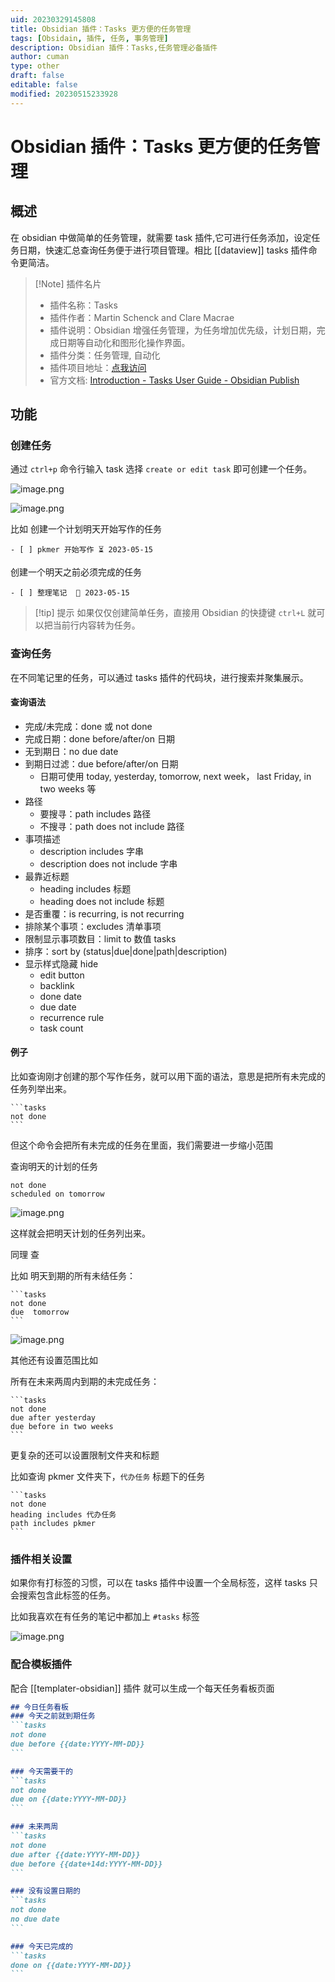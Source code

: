 ```yaml
---
uid: 20230329145808
title: Obsidian 插件：Tasks 更方便的任务管理
tags: [Obsidain, 插件, 任务, 事务管理]
description: Obsidian 插件：Tasks,任务管理必备插件
author: cuman
type: other
draft: false
editable: false
modified: 20230515233928
---
```


# Obsidian 插件：Tasks 更方便的任务管理

## 概述

在 obsidian 中做简单的任务管理，就需要 task 插件,它可进行任务添加，设定任务日期，快速汇总查询任务便于进行项目管理。相比 [[dataview]] tasks 插件命令更简洁。

 > [!Note] 插件名片
> - 插件名称：Tasks
> - 插件作者：Martin Schenck and Clare Macrae
> - 插件说明：Obsidian 增强任务管理，为任务增加优先级，计划日期，完成日期等自动化和图形化操作界面。
> - 插件分类：任务管理, 自动化
> - 插件项目地址：[点我访问](https://github.com/obsidian-tasks-group/obsidian-tasks)
> - 官方文档: [Introduction - Tasks User Guide - Obsidian Publish](https://publish.obsidian.md/tasks/Introduction)

## 功能

### 创建任务

通过 `ctrl+p` 命令行输入 task 选择 `create or edit task` 即可创建一个任务。

![image.png](https://cdn.pkmer.cn/images/202305141732844.png!pkmer)

![image.png](https://cdn.pkmer.cn/images/202305141735106.png!pkmer)

比如 创建一个计划明天开始写作的任务

`- [ ] pkmer 开始写作 ⏳ 2023-05-15`

创建一个明天之前必须完成的任务

`- [ ] 整理笔记  📅 2023-05-15`

> [!tip] 提示
> 如果仅仅创建简单任务，直接用 Obsidian 的快捷键 `ctrl+L` 就可以把当前行内容转为任务。

### 查询任务

在不同笔记里的任务，可以通过 tasks 插件的代码块，进行搜索并聚集展示。

#### 查询语法

- 完成/未完成：done 或 not done
- 完成日期：done before/after/on 日期
- 无到期日：no due date
- 到期日过滤：due before/after/on 日期
	- 日期可使用 today, yesterday, tomorrow, next week， last Friday, in two weeks 等
- 路径
    - 要搜寻：path includes 路径
    - 不搜寻：path does not include 路径
- 事项描述
    - description includes 字串
    - description does not include 字串
- 最靠近标题
    - heading includes 标题
    - heading does not include 标题
- 是否重覆：is recurring, is not recurring
- 排除某个事项：excludes 清单事项
- 限制显示事项数目：limit to 数值 tasks
- 排序：sort by (status|due|done|path|description)
- 显示样式隐藏 hide
    - edit button
    - backlink
    - done date
    - due date
    - recurrence rule
    - task count

#### 例子

比如查询刚才创建的那个写作任务，就可以用下面的语法，意思是把所有未完成的任务列举出来。

````
```tasks
not done
```
````

但这个命令会把所有未完成的任务在里面，我们需要进一步缩小范围

查询明天的计划的任务

```tasks
not done
scheduled on tomorrow
```

![image.png](https://cdn.pkmer.cn/images/202305141754888.png!pkmer)

这样就会把明天计划的任务列出来。

同理 查

比如 明天到期的所有未结任务：

````
```tasks
not done
due  tomorrow
```
````

![image.png](https://cdn.pkmer.cn/images/202305141756340.png!pkmer)

其他还有设置范围比如

所有在未来两周内到期的未完成任务：

````
```tasks
not done
due after yesterday
due before in two weeks
```
````

更复杂的还可以设置限制文件夹和标题

比如查询 pkmer 文件夹下，`代办任务` 标题下的任务

````text
```tasks
not done
heading includes 代办任务
path includes pkmer
```
````

### 插件相关设置

如果你有打标签的习惯，可以在 tasks 插件中设置一个全局标签，这样 tasks 只会搜索包含此标签的任务。

比如我喜欢在有任务的笔记中都加上 `#tasks` 标签

![image.png](https://cdn.pkmer.cn/images/202305141801365.png!pkmer)

### 配合模板插件

 配合 [[templater-obsidian]] 插件 就可以生成一个每天任务看板页面

````md
## 今日任务看板
### 今天之前就到期任务
```tasks
not done
due before {{date:YYYY-MM-DD}}
```

### 今天需要干的
```tasks
not done
due on {{date:YYYY-MM-DD}}
```

### 未来两周
```tasks
not done
due after {{date:YYYY-MM-DD}}
due before {{date+14d:YYYY-MM-DD}}
```

### 没有设置日期的
```tasks
not done
no due date
```

### 今天已完成的
```tasks
done on {{date:YYYY-MM-DD}}
```

````
